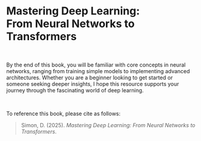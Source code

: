 <h1>Mastering Deep Learning:<br>From Neural Networks to Transformers</h1>

<br>

By the end of this book, you will be familiar with core concepts in neural networks, ranging from training simple models to implementing advanced architectures. Whether you are a beginner looking to get started or someone seeking deeper insights, I hope this resource supports your journey through the fascinating world of deep learning.

<br>

To reference this book, please cite as follows:

> Simon, D. (2025). *Mastering Deep Learning: From Neural Networks to Transformers*. 

<br>
